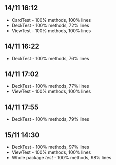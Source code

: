 ## 14/11 16:12
* CardTest - 100% methods, 100% lines
* DeckTest - 100% methods, 72% lines
* ViewTest - 100% methods, 100% lines

## 14/11 16:22
* DeckTest - 100% methods, 76% lines

## 14/11 17:02
* DeckTest - 100% methods, 77% lines
* ViewTest - 100% methods, 100% lines

## 14/11 17:55
* DeckTest - 100% methods, 79% lines

## 15/11 14:30
* DeckTest - 100% methods, 97% lines
* ViewTest - 100% methods, 100% lines
* Whole package _test_ - 100% methods, 98% lines